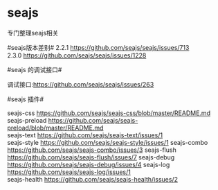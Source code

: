seajs
=====

专门整理seajs相关


#seajs版本差别#
2.2.1	https://github.com/seajs/seajs/issues/713	
2.3.0	https://github.com/seajs/seajs/issues/1228	

#seajs 的调试接口#

调试接口:https://github.com/seajs/seajs/issues/263	

#seajs 插件#

seajs-css         https://github.com/seajs/seajs-css/blob/master/README.md  
seajs-preload     https://github.com/seajs/seajs-preload/blob/master/README.md  
seajs-text        https://github.com/seajs/seajs-text/issues/1  
seajs-style       https://github.com/seajs/seajs-style/issues/1 
seajs-combo       https://github.com/seajs/seajs-combo/issues/3 
seajs-flush       https://github.com/seajs/seajs-flush/issues/7	
seajs-debug       https://github.com/seajs/seajs-debug/issues/4	
seajs-log         https://github.com/seajs/seajs-log/issues/1	
seajs-health      https://github.com/seajs/seajs-health/issues/2  




